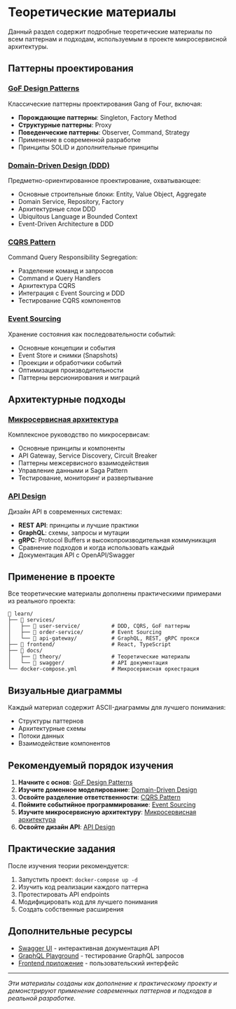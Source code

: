 # Теоретические материалы

Данный раздел содержит подробные теоретические материалы по всем паттернам и подходам, используемым в проекте микросервисной архитектуры.

## Паттерны проектирования

### [GoF Design Patterns](./gof-patterns.md)
Классические паттерны проектирования Gang of Four, включая:
- **Порождающие паттерны**: Singleton, Factory Method
- **Структурные паттерны**: Proxy
- **Поведенческие паттерны**: Observer, Command, Strategy
- Применение в современной разработке
- Принципы SOLID и дополнительные принципы

### [Domain-Driven Design (DDD)](./ddd-patterns.md)
Предметно-ориентированное проектирование, охватывающее:
- Основные строительные блоки: Entity, Value Object, Aggregate
- Domain Service, Repository, Factory
- Архитектурные слои DDD
- Ubiquitous Language и Bounded Context
- Event-Driven Architecture в DDD

### [CQRS Pattern](./cqrs-pattern.md)
Command Query Responsibility Segregation:
- Разделение команд и запросов
- Command и Query Handlers
- Архитектура CQRS
- Интеграция с Event Sourcing и DDD
- Тестирование CQRS компонентов

### [Event Sourcing](./event-sourcing.md)
Хранение состояния как последовательности событий:
- Основные концепции и события
- Event Store и снимки (Snapshots)
- Проекции и обработчики событий
- Оптимизация производительности
- Паттерны версионирования и миграций

## Архитектурные подходы

### [Микросервисная архитектура](./microservices-architecture.md)
Комплексное руководство по микросервисам:
- Основные принципы и компоненты
- API Gateway, Service Discovery, Circuit Breaker
- Паттерны межсервисного взаимодействия
- Управление данными и Saga Pattern
- Тестирование, мониторинг и развертывание

### [API Design](./api-design.md)
Дизайн API в современных системах:
- **REST API**: принципы и лучшие практики
- **GraphQL**: схемы, запросы и мутации
- **gRPC**: Protocol Buffers и высокопроизводительная коммуникация
- Сравнение подходов и когда использовать каждый
- Документация API с OpenAPI/Swagger

## Применение в проекте

Все теоретические материалы дополнены практическими примерами из реального проекта:

```
📁 learn/
├── 📁 services/
│   ├── 📁 user-service/          # DDD, CQRS, GoF паттерны
│   ├── 📁 order-service/         # Event Sourcing
│   └── 📁 api-gateway/           # GraphQL, REST, gRPC прокси
├── 📁 frontend/                  # React, TypeScript
├── 📁 docs/
│   ├── 📁 theory/                # Теоретические материалы
│   └── 📁 swagger/               # API документация
└── docker-compose.yml           # Микросервисная оркестрация
```

## Визуальные диаграммы

Каждый материал содержит ASCII-диаграммы для лучшего понимания:
- Структуры паттернов
- Архитектурные схемы
- Потоки данных
- Взаимодействие компонентов

## Рекомендуемый порядок изучения

1. **Начните с основ**: [GoF Design Patterns](./gof-patterns.md)
2. **Изучите доменное моделирование**: [Domain-Driven Design](./ddd-patterns.md)
3. **Освойте разделение ответственности**: [CQRS Pattern](./cqrs-pattern.md)
4. **Поймите событийное программирование**: [Event Sourcing](./event-sourcing.md)
5. **Изучите микросервисную архитектуру**: [Микросервисная архитектура](./microservices-architecture.md)
6. **Освойте дизайн API**: [API Design](./api-design.md)

## Практические задания

После изучения теории рекомендуется:
1. Запустить проект: `docker-compose up -d`
2. Изучить код реализации каждого паттерна
3. Протестировать API endpoints
4. Модифицировать код для лучшего понимания
5. Создать собственные расширения

## Дополнительные ресурсы

- [Swagger UI](http://localhost:8080/swagger/) - интерактивная документация API
- [GraphQL Playground](http://localhost:8080/graphql) - тестирование GraphQL запросов
- [Frontend приложение](http://localhost:3000) - пользовательский интерфейс

---

*Эти материалы созданы как дополнение к практическому проекту и демонстрируют применение современных паттернов и подходов в реальной разработке.* 